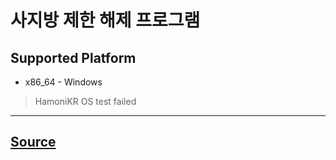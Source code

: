 # 사지방 제한 해제 프로그램

## Supported Platform
* x86_64 - Windows
> HamoniKR OS test failed

---
## [Source](https://gitlab.snoo.top/parksnoopyinc/sgb-unlimiter)
